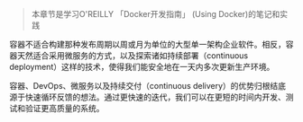 > 本章节是学习O'REILLY 「Docker开发指南」 (Using Docker)的笔记和实践

容器不适合构建那种发布周期以周或月为单位的大型单一架构企业软件。相反，容器天然适合采用微服务的方式，以及探索诸如持续部署（continuous deployment）这样的技术，使得我们能安全地在一天内多次更新生产环境。

容器、DevOps、微服务以及持续交付（continuous delivery）的优势归根结底源于快速循环反馈的想法。通过更快速的迭代，我们可以在更短的时间内开发、测试和验证更高质量的系统。
